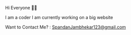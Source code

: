 Hi Everyone 👋🏻

I am a coder
I am currently working on a big website

Want to Contact Me? : SpandanJambhekar123@gmail.com

